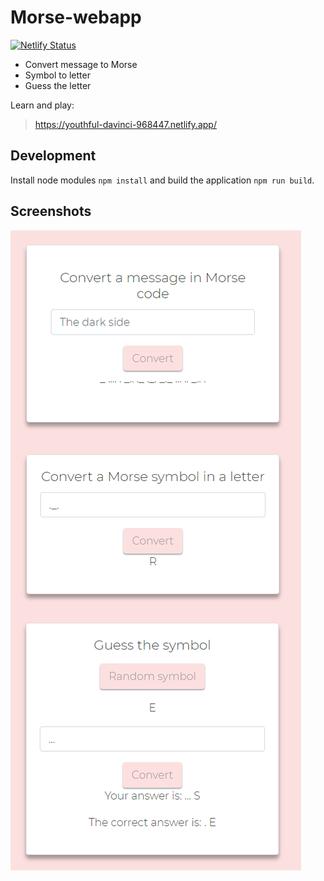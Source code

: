 # Morse-webapp

[![Netlify Status](https://api.netlify.com/api/v1/badges/d5340a50-3c46-4852-8164-babc0a5644dc/deploy-status)](https://app.netlify.com/sites/youthful-davinci-968447/deploys)

* Convert message to Morse
* Symbol to letter
* Guess the letter

Learn and play:
> https://youthful-davinci-968447.netlify.app/

## Development
Install node modules `npm install` and build the application `npm run build`.

## Screenshots
![morse.PNG](morse.PNG)
